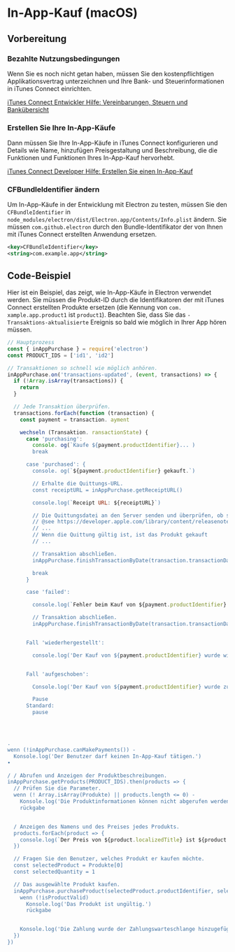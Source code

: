 # In-App-Kauf (macOS)

## Vorbereitung

### Bezahlte Nutzungsbedingungen

Wenn Sie es noch nicht getan haben, müssen Sie den kostenpflichtigen Applikationsvertrag unterzeichnen und Ihre Bank- und Steuerinformationen in iTunes Connect einrichten.

[iTunes Connect Entwickler Hilfe: Vereinbarungen, Steuern und Bankübersicht](https://help.apple.com/itunes-connect/developer/#/devb6df5ee51)

### Erstellen Sie Ihre In-App-Käufe

Dann müssen Sie Ihre In-App-Käufe in iTunes Connect konfigurieren und Details wie Name, hinzufügen Preisgestaltung und Beschreibung, die die Funktionen und Funktionen Ihres In-App-Kauf hervorhebt.

[iTunes Connect Developer Hilfe: Erstellen Sie einen In-App-Kauf](https://help.apple.com/itunes-connect/developer/#/devae49fb316)

### CFBundleIdentifier ändern

Um In-App-Käufe in der Entwicklung mit Electron zu testen, müssen Sie den `CFBundleIdentifier` in `node_modules/electron/dist/Electron.app/Contents/Info.plist` ändern. Sie müssen `com.github.electron` durch den Bundle-Identifikator der von Ihnen mit iTunes Connect erstellten Anwendung ersetzen.

```xml
<key>CFBundleIdentifier</key>
<string>com.example.app</string>
```

## Code-Beispiel

Hier ist ein Beispiel, das zeigt, wie In-App-Käufe in Electron verwendet werden. Sie müssen die Produkt-ID durch die Identifikatoren der mit iTunes Connect erstellten Produkte ersetzen (die Kennung von `com. xample.app.product1` ist `product1`). Beachten Sie, dass Sie das `-Transaktions-aktualisierte` Ereignis so bald wie möglich in Ihrer App hören müssen.

```javascript
// Hauptprozess
const { inAppPurchase } = require('electron')
const PRODUCT_IDS = ['id1', 'id2']

// Transaktionen so schnell wie möglich anhören.
inAppPurchase.on('transactions-updated', (event, transactions) => {
  if (!Array.isArray(transactions)) {
    return
  }

  // Jede Transaktion überprüfen.
  transactions.forEach(function (transaction) {
    const payment = transaction. ayment

    wechseln (Transaktion. ransactionState) {
      case 'purchasing':
        console. og(`Kaufe ${payment.productIdentifier}... )
        break

      case 'purchased': {
        console. og(`${payment.productIdentifier} gekauft.`)

        // Erhalte die Quittungs-URL.
        const receiptURL = inAppPurchase.getReceiptURL()

        console.log(`Receipt URL: ${receiptURL}`)

        // Die Quittungsdatei an den Server senden und überprüfen, ob sie gültig ist.
        // @see https://developer.apple.com/library/content/releasenotes/General/ValidateAppStoreReceipt/Chapters/ValidateRemotely.html
        // ...
        // Wenn die Quittung gültig ist, ist das Produkt gekauft
        // ...

        // Transaktion abschließen.
        inAppPurchase.finishTransactionByDate(transaction.transactionDate)

        break
      }

      case 'failed':

        console.log(`Fehler beim Kauf von ${payment.productIdentifier}.`)

        // Transaktion abschließen.
        inAppPurchase.finishTransactionByDate(transaction.transactionDate)


      Fall 'wiederhergestellt':

        console.log('Der Kauf von ${payment.productIdentifier} wurde wiederhergestellt.')


      Fall 'aufgeschoben':

        Console.log('Der Kauf von ${payment.productIdentifier} wurde zurückgestellt.')

        Pause
      Standard:
        pause




.
wenn (!inAppPurchase.canMakePayments()) -
  Konsole.log('Der Benutzer darf keinen In-App-Kauf tätigen.')
•

/ / Abrufen und Anzeigen der Produktbeschreibungen.
inAppPurchase.getProducts(PRODUCT_IDS).then(products => {
  // Prüfen Sie die Parameter.
  wenn (! Array.isArray(Produkte) || products.length <= 0) -
    Konsole.log('Die Produktinformationen können nicht abgerufen werden.')
    rückgabe


  / Anzeigen des Namens und des Preises jedes Produkts.
  products.forEach(product => {
    console.log(`Der Preis von ${product.localizedTitle} ist ${product.formattedPrice}.`)
  })

  // Fragen Sie den Benutzer, welches Produkt er kaufen möchte.
  const selectedProduct = Produkte[0]
  const selectedQuantity = 1

  // Das ausgewählte Produkt kaufen.
  inAppPurchase.purchaseProduct(selectedProduct.productIdentifier, selectedQuantity).then(isProductValid => -
    wenn (!isProductValid)
      Konsole.log('Das Produkt ist ungültig.')
      rückgabe


    Konsole.log('Die Zahlung wurde der Zahlungswarteschlange hinzugefügt.')
  })
})
```

